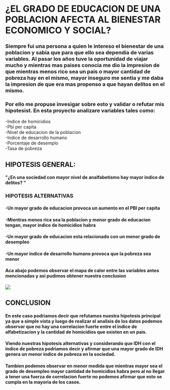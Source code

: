 # ¿EL GRADO DE EDUCACION DE UNA POBLACION AFECTA AL BIENESTAR ECONOMICO Y SOCIAL?

### Siempre fui una persona a quien le intereso el bienestar de una poblacion y sabia que para que ello sea dependia de varias variables. Al pasar los años tuve la oportunidad de viajar mucho y mientras mas paises conocia me dio la impresion de que mientras menos rico sea un pais o mayor cantidad de pobreza hay en el mismo, mayor inseguro me sentia y me daba la impresion de que era mas propenso a que hayan delitos en el mismo.

### Por ello me propuse invesigar sobre esto y validar o refutar mis hipotesist. En esta proyecto analizare variables tales como:
 -Indice de homicidios  
 -Pbi per capita  
 -Nivel de educacion de la poblacion  
 -Indice de desarrollo humano  
 -Porcentaje de desemplo   
 -Tasa de pobreza 

## HIPOTESIS GENERAL: 
#### "¿En una sociedad con mayor nivel de analfabetismo hay mayor indice de delitos? "
### HIPOTESIS ALTERNATIVAS
#### -Un mayor grado de educacion provoca un aumento en el PBI per capita
#### -Mientras menos rica sea la poblacion y menor grado de educacion tengan, mayor indice de homicidios habra
#### -Un mayor grado de educacion esta relacionado con un menor grado de desempleo
#### -Un mayor indice de desarrollo humano provoca que la pobreza sea menor

#### Aca abajo podemos observar el mapa de calor entre las variables antes mencionadas y asi pudimos obtener nuestra conclusion

<image src="src/Data/imagenes/relacion.jpg">  

## CONCLUSION
#### En este caso podriamos decir que refutamos nuestra hipotesis principal ya que a simple vista y luego de realizar el analisis de los datos podemos observar que no hay una correlacion fuerte entre el indice de alfabetizacion y la cantidad de homicidios que existen en un pais.
#### Viendo nuestras hipotesis alternativas y considerando que  IDH con el indice de pobreza podriamos decir y afirmar que una mayor grado de IDH genera un menor indice de pobreza en la sociedad.
#### Tambien podemos observar en menor medida que mientras mayor sea el grado de desempleo mayor cantidad de homicidios habra pero al no llegar a tener una fuerza de correlacion fuerte no podemos afirmar que esto se cumpla en la mayoria de los casos.

